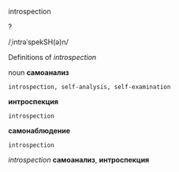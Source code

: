 introspection

?

/ˌintrəˈspekSH(ə)n/

Definitions of _introspection_

noun
**самоанализ**

    introspection, self-analysis, self-examination
**интроспекция**

    introspection
**самонаблюдение**

    introspection

_introspection_
**самоанализ**, **интроспекция**